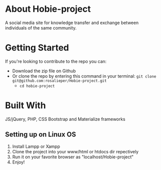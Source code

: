 # About Hobie-project
A social media site for knowledge transfer and exchange between individuals of the same community.

# Getting Started
If you're looking to contribute to the repo you can:
  - Download the zip file on Github
  - Or clone the repo by entering this command in your terminal: `git clone git@github.com:rosalieper/Hobie-project.git`
    - `cd hobie-project`

# Built With
JS/jQuery, PHP, CSS Bootstrap and Materialize frameworks

## Setting up on Linux OS 

1) Install Lampp or Xampp
2) Clone the project into your www/html or htdocs dir repectively
3) Run it on your favorite browser as "localhost/Hobie-project"
4) Enjoy!

